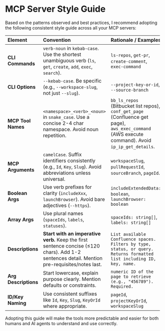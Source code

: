 # MCP Server Style Guide

Based on the patterns observed and best practices, I recommend adopting the following consistent style guide across all your MCP servers:

| Element              | Convention                                                                                                                                    | Rationale / Examples                                                                                                                              |
| :------------------- | :-------------------------------------------------------------------------------------------------------------------------------------------- | :------------------------------------------------------------------------------------------------------------------------------------------------ |
| **CLI Commands**     | `verb-noun` in `kebab-case`. Use the shortest unambiguous verb (`ls`, `get`, `create`, `add`, `exec`, `search`).                              | `ls-repos`, `get-pr`, `create-comment`, `exec-command`                                                                                            |
| **CLI Options**      | `--kebab-case`. Be specific (e.g., `--workspace-slug`, not just `--slug`).                                                                    | `--project-key-or-id`, `--source-branch`                                                                                                          |
| **MCP Tool Names**   | `<namespace>_<verb>_<noun>` in `snake_case`. Use a concise 2-4 char namespace. Avoid noun repetition.                                         | `bb_ls_repos` (Bitbucket list repos), `conf_get_page` (Confluence get page), `aws_exec_command` (AWS execute command). Avoid `ip_ip_get_details`. |
| **MCP Arguments**    | `camelCase`. Suffix identifiers consistently (e.g., `Id`, `Key`, `Slug`). Avoid abbreviations unless universal.                               | `workspaceSlug`, `pullRequestId`, `sourceBranch`, `pageId`.                                                                                       |
| **Boolean Args**     | Use verb prefixes for clarity (`includeXxx`, `launchBrowser`). Avoid bare adjectives (`--https`).                                             | `includeExtendedData: boolean`, `launchBrowser: boolean`                                                                                          |
| **Array Args**       | Use plural names (`spaceIds`, `labels`, `statuses`).                                                                                          | `spaceIds: string[]`, `labels: string[]`                                                                                                          |
| **Descriptions**     | **Start with an imperative verb.** Keep the first sentence concise (≤120 chars). Add 1-2 sentences detail. Mention pre-requisites/notes last. | `List available Confluence spaces. Filters by type, status, or query. Returns formatted list including ID, key, name.`                            |
| **Arg Descriptions** | Start lowercase, explain purpose clearly. Mention defaults or constraints.                                                                    | `numeric ID of the page to retrieve (e.g., "456789"). Required.`                                                                                  |
| **ID/Key Naming**    | Use consistent suffixes like `Id`, `Key`, `Slug`, `KeyOrId` where appropriate.                                                                | `pageId`, `projectKeyOrId`, `workspaceSlug`                                                                                                       |

Adopting this guide will make the tools more predictable and easier for both humans and AI agents to understand and use correctly.
